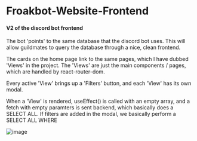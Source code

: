 # Froakbot-Website-Frontend

#### V2 of the discord bot frontend

The bot 'points' to the same database that the discord bot uses. This will allow guildmates to query the database through a nice, clean frontend.

The cards on the home page link to the same pages, which I have dubbed 'Views' in the project. The 'Views' are just the main components / pages, which are handled by react-router-dom.



Every active 'View' brings up a 'Filters' button, and each 'View' has its own modal.

When a 'View' is rendered, useEffect() is called with an empty array, and a fetch with empty paramters is sent backend, which basically does a SELECT ALL. If filters are added in the modal, we basically perform a SELECT ALL WHERE

![image](https://github.com/hikemalliday/froakbot-website-frontend/assets/117792777/61e23bf1-26c5-47fe-a67a-f7917694e3fc)
